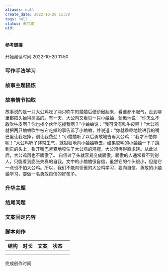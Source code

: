 ```yaml
---
aliases: null
create_date: 2022-10-20 11:50 
tags: null
status: 未完成  
uid: 
---
```



#### 参考链接



开始阅读时间 2022-10-20  11:50

### 写作手法学习


### 故事主题提炼


### 故事情节抽取
故事说的是一只大公鸡吃了两只吹牛的蛐蛐后便骄傲起来，看谁都不服气，走到哪里都把头抬得高高的。有一天，大公鸡又看见一只小蛐蛐，骄傲地说：“你怎么不敢吹牛皮啊？你也找个伙伴吃掉我啊？”小蛐蛐说：“我可没有吹牛皮啊！”大公鸡就把两只蛐蛐吹牛被它吃掉的事告诉了小蛐蛐，并说道：“你就乖乖地跳进我的嘴巴里让我吃掉，别让我费劲！”小蛐蛐听了以后勇敢地告诉大公鸡：“我才不怕你呢！”大公鸡听了非常生气，就狠狠地向小蛐蛐啄去，结果聪明的小蛐蛐一下子跳到它的头上，张开嘴巴紧紧地咬住了大公鸡的鸡冠，大公鸡疼得直求饶。从此以后，大公鸡再也不骄傲了。
自信过了头就容易变成骄傲，骄傲的人通常看不到别人，只能看到膨胀失真的自我。文中的小蛐蛐很自信，虽然它的个头很小，但是它一点也不怕大公鸡。所以，我们不能向骄傲的大公鸡学习，要向自信、勇敢的小蛐蛐学习，要做一名勇敢自信的好孩子。


### 升华主题


### 结尾问题


### 文案固定内容


### 脚本创作

| 结构 | 时长 | 文案 | 状态 |     |
| ---- | ---- | ---- | ---- | --- |
|      |      |      |      |     |
|      |      |      |      |     |

完成创作时间  

